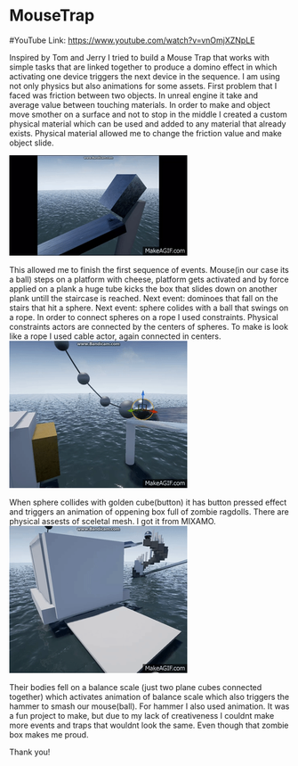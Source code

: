 # MouseTrap
#YouTube Link:
https://www.youtube.com/watch?v=vnOmjXZNpLE

Inspired by Tom and Jerry I tried to build a Mouse Trap that works with simple tasks that are linked together to produce a domino effect in which activating one device triggers the next device in the sequence. I am using not only physics but also animations for some assets. First problem that I faced was friction between two objects. In unreal engine it take and average value between touching materials. In order to make and object move smother on a surface and not to stop in the middle I created a custom physical material which can be used and added to any material that already exists. Physical material allowed me to change the friction value and make object slide.

![Friction](https://github.com/Leylamammadova/MouseTrap/blob/master/screenshots/friction0.gif)

This allowed me to finish the first sequence of events. Mouse(in our case its a ball) steps on a platform with cheese, platform gets activated and by force applied on a plank a huge tube kicks the box that slides down on another plank untill the staircase is reached.
Next event: dominoes that fall on the stairs that hit a sphere.
Next event: sphere colides with a ball that swings on a rope. In order to connect spheres on a rope I used constraints. Physical constraints actors are connected by the centers of spheres. To make is look like a rope I used cable actor, again connected in centers.
![Constraints](https://github.com/Leylamammadova/MouseTrap/blob/master/screenshots/B1ajZI.gif)

When sphere collides with golden cube(button) it has button pressed effect and triggers an animation of oppening box full of zombie ragdolls. There are physical assests of sceletal mesh. I got it from MIXAMO. 
![Zombie](https://github.com/Leylamammadova/MouseTrap/blob/master/screenshots/blKQPn.gif)

Their bodies fell on a balance scale (just two plane cubes connected together) which activates animation of balance scale which also triggers the hammer to smash our mouse(ball). For hammer I also used animation. 
It was a fun project to make, but due to my lack of creativeness I couldnt make more events and traps that wouldnt look the same. Even though that zombie box makes me proud. 

Thank you!





